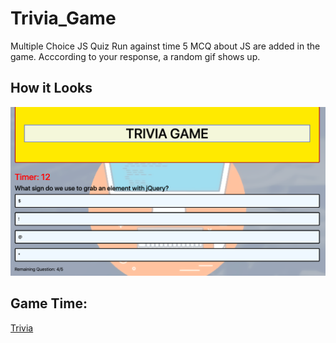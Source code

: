 # Trivia_Game
Multiple Choice JS Quiz
Run against time
5 MCQ about JS are added in the game. Acccording to your response, a random gif shows up.

## How it Looks
![game](https://github.com/bilalsarimeseli/Trivia_Game/blob/master/ASSETS/images/Screen%20Shot%202020-02-24%20at%2011.10.29%20PM.png?raw=true)

## Game Time:
[Trivia](https://bilalsarimeseli.github.io/Trivia_Game/)

